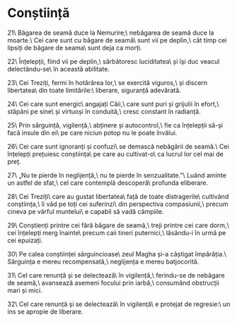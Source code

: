Conștiință
=========

21\\
Băgarea de seamă duce la Nemurire;\\
nebăgarea de seamă duce la moarte.\\
Cei care sunt cu băgare de seamă\\
sunt vii pe deplin,\\
cât timp cei lipsiți de băgare de seama\\
sunt deja ca morți.

22\\
Înțelepții, fiind vii pe deplin,\\
sărbătoresc luciditatea\\
și își duc veacul delectându-se\\
în această abilitate.

23\\
Cei Treziți, fermi în hotărârea lor,\\
se exercită viguros,\\
și discern libertatea\\
din toate limitările:\\
liberare, siguranță adevărată.

24\\
Cei care sunt energic\\
angajați Căii,\\
care sunt puri și grijulii în efort,\\
stăpâni pe sine\\
și virtuoși în conduită,\\
cresc constant în radianță.

25\\
Prin sârguință, vigilență,\\
abținere și autocontrol,\\
fie ca înțelepții să-și facă insule din ei\\
pe care niciun potop nu le poate învălui.

26\\
Cei care sunt ignoranți și confuzi\\
se demască nebăgării de seamă.\\
Cei înțelepți prețuiesc conștiința\\
pe care au cultivat-o\\
ca lucrul lor cel mai de preț.

27\\
„Nu te pierde în neglijență,\\
nu te pierde în senzualitate.”\\
Luând aminte un astfel de sfat,\\
cel care contemplă descoperă\\
profunda eliberare.

28\\
Cei Treziți\\
care au gustat libertatea\\
față de toate distragerile\\
cultivând conștiința,\\
îi văd pe toți cei suferinzi\\
din perspectiva compasiunii,\\
precum cineva pe vârful muntelui\\
e capabil să vadă câmpiile.

29\\
Conștienți printre cei fără băgare de seamă,\\
treji printre cei care dorm,\\
cei înțelepți merg înainte\\
precum caii tineri puternici,\\
lăsându-i în urmă pe cei epuizați.

30\\
Pe calea conștiinței sârguincioase\\
zeul Magha și-a câștigat împărăția.\\
Sârguința e mereu recompensată,\\
neglijența e mereu batjocorită.

31\\
Cel care renunță și se delectează\\
în vigilență,\\
ferindu-se de nebăgare de seamă,\\
avansează asemeni focului prin iarbă,\\
consumând obstrucții mari și mici.

32\\
Cel care renunță și se delectează\\
în vigilență\\
e protejat de regresie:\\
un ins se apropie de liberare.
